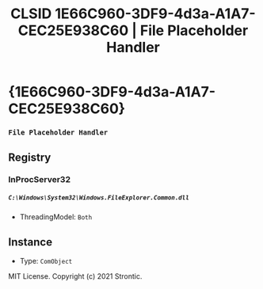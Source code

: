 ﻿---
title: "CLSID 1E66C960-3DF9-4d3a-A1A7-CEC25E938C60 | File Placeholder Handler"
excerpt: What is COM-Object CLSID 1E66C960-3DF9-4d3a-A1A7-CEC25E938C60?
---

# {1E66C960-3DF9-4d3a-A1A7-CEC25E938C60}

### `File Placeholder Handler`

## Registry


### InProcServer32

##### `C:\Windows\System32\Windows.FileExplorer.Common.dll`
* ThreadingModel: `Both`

## Instance

* Type: `ComObject`

MIT License. Copyright (c) 2021 Strontic.


